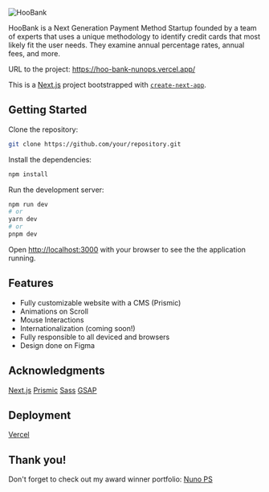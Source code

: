 ![HooBank](https://hoobank.cdn.prismic.io/hoobank/ba8590d4-a3e9-4fa2-9460-f1b5e8468838_Logo.svg)

HooBank is a Next Generation Payment Method Startup founded by a team of experts that uses a unique methodology to identify credit cards that most likely fit the user needs. They examine annual percentage rates, annual fees, and more.

URL to the project: https://hoo-bank-nunops.vercel.app/

This is a [Next.js](https://nextjs.org/) project bootstrapped with [`create-next-app`](https://github.com/vercel/next.js/tree/canary/packages/create-next-app).

## Getting Started

Clone the repository:

```bash
git clone https://github.com/your/repository.git
```

Install the dependencies:

```bash
npm install
```

Run the development server:

```bash
npm run dev
# or
yarn dev
# or
pnpm dev
```

Open [http://localhost:3000](http://localhost:3000) with your browser to see the the application running.

## Features

- Fully customizable website with a CMS (Prismic)
- Animations on Scroll
- Mouse Interactions
- Internationalization (coming soon!)
- Fully responsible to all deviced and browsers
- Design done on Figma 

## Acknowledgments

[Next.js]([https://www.google.com](https://nextjs.org/))
[Prismic](https://prismic.io/)
[Sass](https://sass-lang.com/)
[GSAP](https://greensock.com/gsap/)

## Deployment

[Vercel](https://vercel.com/)

## Thank you!

Don't forget to check out my award winner portfolio: [Nuno PS](https://nunops.com/)
